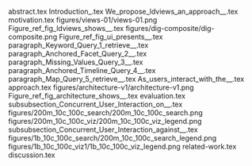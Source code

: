 abstract.tex
Introduction_.tex
We_propose_ldviews_an_approach__.tex
motivation.tex
figures/views-01/views-01.png
Figure_ref_fig_ldviews_shows__.tex
figures/dig-composite/dig-composite.png
Figure_ref_fig_ui_presents__.tex
paragraph_Keyword_Query_1_retrieve__.tex
paragraph_Anchored_Facet_Query_2__.tex
paragraph_Missing_Values_Query_3__.tex
paragraph_Anchored_Timeline_Query_4__.tex
paragraph_Map_Query_5_retrieve__.tex
As_users_interact_with_the__.tex
approach.tex
figures/architecture-v1/architecture-v1.png
Figure_ref_fig_architecture_shows__.tex
evaluation.tex
subsubsection_Concurrent_User_Interaction_on__.tex
figures/200m_10c_100c_search/200m_10c_100c_search.png
figures/200m_10c_100c_viz/200m_10c_100c_viz_legend.png
subsubsection_Concurrent_User_Interaction_against__.tex
figures/1b_10c_100c_search/200m_10c_100c_search_legend.png
figures/1b_10c_100c_viz1/1b_10c_100c_viz_legend.png
related-work.tex
discussion.tex